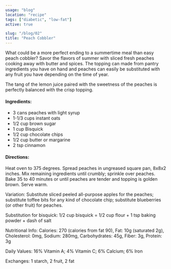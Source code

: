 ```yaml
---
usage: "blog"
location: "recipe"
tags: ["diabetic", "low-fat"]
active: true

slug: "/blog/02"
title: "Peach Cobbler"
---
```

<p>What could be a more perfect ending to a summertime meal than easy peach cobbler? Savor the flavors of summer with sliced fresh peaches cooking away with butter and spices. The topping can made from pantry ingredients you have on hand and peaches can easily be substituted with any fruit you have depending on the time of year.</p> 

<p>The tang of the lemon juice paired with the sweetness of the peaches is perfectly balanced with the crisp topping.</p>

<!-- endexcerpt -->

<h4>Ingredients:</h4>

<ul>
<li>3 cans peaches with light syrup</li>
<li>1-1/3 cups instant oats</li>
<li>1/2 cup brown sugar</li>
<li>1 cup Bisquick</li>
<li>1/2 cup chocolate chips</li>
<li>1/2 cup butter or margarine</li>
<li>2 tsp cinnamon</li>
</ul>
  
<h4>Directions:</h4>

<p>Heat oven to 375 degrees. Spread peaches in ungreased square pan, 8x8x2 inches. 
Mix remaining ingredients until crumbly; sprinkle over peaches. 
Bake 35 to 40 minutes or until peaches are tender and topping is golden brown. Serve warm.</p>

<p>Variation: Substitute sliced peeled all-purpose apples for the peaches; substitute toffee bits for any kind of chocolate chip; substitute blueberries (or other fruit) for peaches.</p>

<p>Substitution for bisquick: 1/2 cup bisquick = 1/2 cup flour + 1 tsp baking powder + dash of salt</p>

<p>Nutritional Info: Calories: 270 (calories from fat 90), Fat: 10g (saturated 2g), Cholesterol: 0mg, Sodium: 280mg, Carbohydrates: 45g, Fiber: 3g, Protein: 3g</p>

<p>Daily Values: 16% Vitamin A; 4% Vitamin C; 6% Calcium; 6% Iron</p>

<p>Exchanges: 1 starch, 2 fruit, 2 fat</p>
